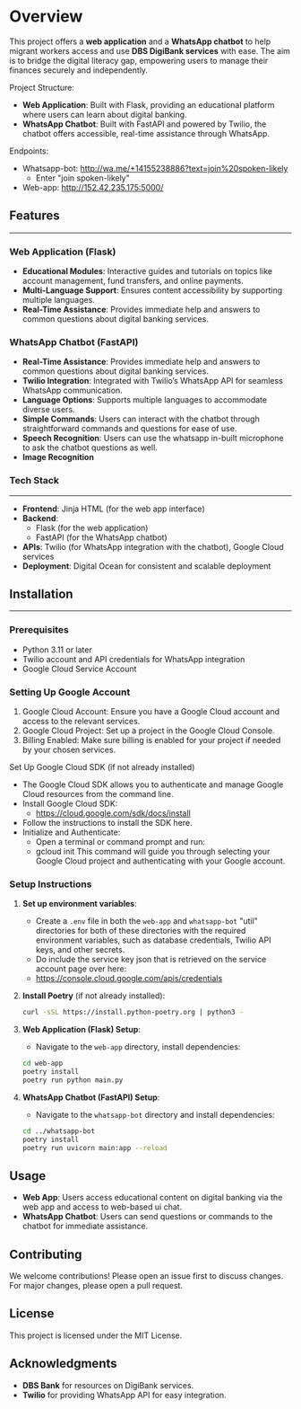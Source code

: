# Overview
This project offers a **web application** and a **WhatsApp chatbot** to help migrant workers access and use **DBS DigiBank services** with ease. The aim is to bridge the digital literacy gap, empowering users to manage their finances securely and independently.

Project Structure:
- **Web Application**: Built with Flask, providing an educational platform where users can learn about digital banking.
- **WhatsApp Chatbot**: Built with FastAPI and powered by Twilio, the chatbot offers accessible, real-time assistance through WhatsApp.

Endpoints:
- Whatsapp-bot: http://wa.me/+14155238886?text=join%20spoken-likely 
   - Enter "join spoken-likely"
- Web-app: http://152.42.235.175:5000/

## Features
---

### Web Application (Flask)
- **Educational Modules**: Interactive guides and tutorials on topics like account management, fund transfers, and online payments.
- **Multi-Language Support**: Ensures content accessibility by supporting multiple languages.
- **Real-Time Assistance**: Provides immediate help and answers to common questions about digital banking services.

### WhatsApp Chatbot (FastAPI)
- **Real-Time Assistance**: Provides immediate help and answers to common questions about digital banking services.
- **Twilio Integration**: Integrated with Twilio’s WhatsApp API for seamless WhatsApp communication.
- **Language Options**: Supports multiple languages to accommodate diverse users.
- **Simple Commands**: Users can interact with the chatbot through straightforward commands and questions for ease of use.
- **Speech Recognition**: Users can use the whatsapp in-built microphone to ask the chatbot questions as well.
- **Image Recognition**

### Tech Stack
---
- **Frontend**: Jinja HTML (for the web app interface)
- **Backend**:
  - Flask (for the web application)
  - FastAPI (for the WhatsApp chatbot)
- **APIs**: Twilio (for WhatsApp integration with the chatbot), Google Cloud services 
- **Deployment**: Digital Ocean for consistent and scalable deployment

## Installation
---

### Prerequisites
- Python 3.11 or later
- Twilio account and API credentials for WhatsApp integration
- Google Cloud Service Account

### Setting Up Google Account 
1) Google Cloud Account: Ensure you have a Google Cloud account and access to the relevant services.
2) Google Cloud Project: Set up a project in the Google Cloud Console.
3) Billing Enabled: Make sure billing is enabled for your project if needed by your chosen services.

Set Up Google Cloud SDK (if not already installed)
- The Google Cloud SDK allows you to authenticate and manage Google Cloud resources from the command line.
- Install Google Cloud SDK:
   - https://cloud.google.com/sdk/docs/install
- Follow the instructions to install the SDK here.
- Initialize and Authenticate:
    - Open a terminal or command prompt and run:
    - gcloud init
This command will guide you through selecting your Google Cloud project and authenticating with your Google account.



### Setup Instructions

1. **Set up environment variables**:
   - Create a `.env` file in both the `web-app` and `whatsapp-bot` "util" directories for both of these directories with the required environment variables, such as database credentials, Twilio API keys, and other secrets.
   - Do include the service key json that is retrieved on the service account page over here:
   - https://console.cloud.google.com/apis/credentials

3. **Install Poetry** (if not already installed):
   ```bash
   curl -sSL https://install.python-poetry.org | python3 -
   ```

4. **Web Application (Flask) Setup**:
   - Navigate to the `web-app` directory, install dependencies:
   ```bash
   cd web-app
   poetry install
   poetry run python main.py
   ```

5. **WhatsApp Chatbot (FastAPI) Setup**:
   - Navigate to the `whatsapp-bot` directory and install dependencies:
   ```bash
   cd ../whatsapp-bot
   poetry install
   poetry run uvicorn main:app --reload
   ```

## Usage

- **Web App**: Users access educational content on digital banking via the web app and access to web-based ui chat.
- **WhatsApp Chatbot**: Users can send questions or commands to the chatbot for immediate assistance.

## Contributing
We welcome contributions! Please open an issue first to discuss changes. For major changes, please open a pull request.

## License
This project is licensed under the MIT License.

## Acknowledgments
- **DBS Bank** for resources on DigiBank services.
- **Twilio** for providing WhatsApp API for easy integration.
